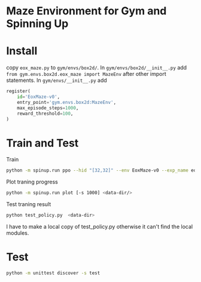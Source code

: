 # Maze Environment for Gym and Spinning Up

# Install 

copy `eox_maze.py` to `gym/envs/box2d/`. In `gym/envs/box2d/__init__.py` add `from gym.envs.box2d.eox_maze import MazeEnv` after other import statements. In `gym/envs/__init__.py` add 
```python
register(
    id='EoxMaze-v0',
    entry_point='gym.envs.box2d:MazeEnv',
    max_episode_steps=1000,
    reward_threshold=100,
)
```

# Train and Test

Train
```bash
python -m spinup.run ppo --hid "[32,32]" --env EoxMaze-v0 --exp_name eox-x3 --gamma 0.999 --epochs 200000 --steps_per_epoch 1000
```

Plot traning progress
```bash
python -m spinup.run plot [-s 1000] <data-dir/>
```

Test traning result
```bash
python test_policy.py  <data-dir>
```
I have to make a local copy of test_policy.py otherwise it can't find the local modules.
# Test

```bash
python -m unittest discover -s test
```

